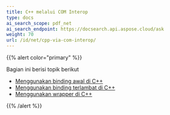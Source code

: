 ```yaml
---
title: C++ melalui COM Interop
type: docs
ai_search_scope: pdf_net
ai_search_endpoint: https://docsearch.api.aspose.cloud/ask
weight: 70
url: /id/net/cpp-via-com-interop/
---
```

{{% alert color="primary" %}}

Bagian ini berisi topik berikut

- [Menggunakan binding awal di C++](/pdf/net/using-early-binding-in-cpp/)
- [Menggunakan binding terlambat di C++](/pdf/net/using-late-binding-in-cpp/)
- [Menggunakan wrapper di C++](/pdf/net/using-wrapper-in-cpp/)

{{% /alert %}}